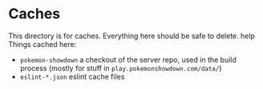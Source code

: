 Caches
======

This directory is for caches. Everything here should be safe to delete.
help
Things cached here:

- `pokemon-showdown` a checkout of the server repo, used in the build process (mostly for stuff in `play.pokemonshowdown.com/data/`)
- `eslint-*.json` eslint cache files
